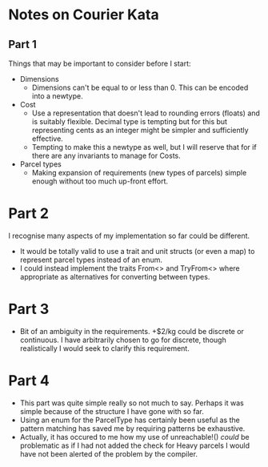 # Notes on Courier Kata

## Part 1
Things that may be important to consider before I start:
- Dimensions
    - Dimensions can't be equal to or less than 0.
      This can be encoded into a newtype.
- Cost
    - Use a representation that doesn't lead to rounding errors (floats)
      and is suitably flexible.
      Decimal type is tempting but for this but
      representing cents as an integer might be simpler
      and sufficiently effective.
    - Tempting to make this a newtype as well, but I will reserve that
      for if there are any invariants to manage for Costs.
- Parcel types
    - Making expansion of requirements (new types of parcels) simple enough
      without too much up-front effort.
      
# Part 2
I recognise many aspects of my implementation so far could be different.
- It would be totally valid to use a trait and unit structs (or even a map)
  to represent parcel types instead of an enum.
- I could instead implement the traits From<> and TryFrom<> where appropriate
    as alternatives for converting between types.
  
# Part 3
- Bit of an ambiguity in the requirements. +$2/kg could be discrete
or continuous. I have arbitrarily chosen to go for discrete, though
realistically I would seek to clarify this requirement.

# Part 4
- This part was quite simple really so not much to say.
Perhaps it was simple because of the structure I have gone with so far.
- Using an enum for the ParcelType has certainly been useful as the pattern
matching has saved me by requiring patterns be exhaustive.
- Actually, it has occured to me how my use of unreachable!() *could*
be problematic as if I had not added the check for Heavy parcels I would 
  have not been alerted of the problem by the compiler.